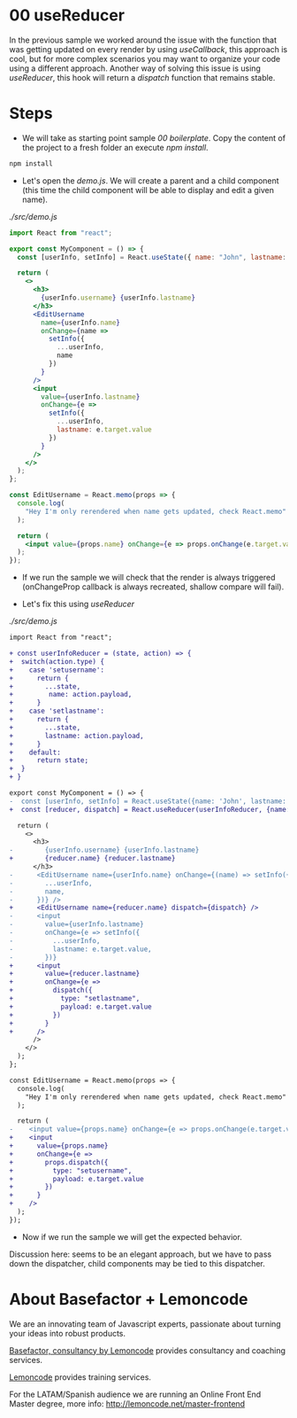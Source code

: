# 00 useReducer

In the previous sample we worked around the issue with the function
that was getting updated on every render by using _useCallback_, this
approach is cool, but for more complex scenarios you may want to organize
your code using a different approach. Another way of solving this issue
is using _useReducer_, this hook will return a _dispatch_
function that remains stable.

# Steps

- We will take as starting point sample _00 boilerplate_. Copy the content of the
  project to a fresh folder an execute _npm install_.

```bash
npm install
```

- Let's open the _demo.js_. We will create a parent and a child component
  (this time the child component will be able to display and edit a given name).

_./src/demo.js_

```jsx
import React from "react";

export const MyComponent = () => {
  const [userInfo, setInfo] = React.useState({ name: "John", lastname: "Doe" });

  return (
    <>
      <h3>
        {userInfo.username} {userInfo.lastname}
      </h3>
      <EditUsername
        name={userInfo.name}
        onChange={name =>
          setInfo({
            ...userInfo,
            name
          })
        }
      />
      <input
        value={userInfo.lastname}
        onChange={e =>
          setInfo({
            ...userInfo,
            lastname: e.target.value
          })
        }
      />
    </>
  );
};

const EditUsername = React.memo(props => {
  console.log(
    "Hey I'm only rerendered when name gets updated, check React.memo"
  );

  return (
    <input value={props.name} onChange={e => props.onChange(e.target.value)} />
  );
});
```

- If we run the sample we will check that the render is always triggered
  (onChangeProp callback is always recreated, shallow compare will fail).

- Let's fix this using _useReducer_

_./src/demo.js_

```diff
import React from "react";

+ const userInfoReducer = (state, action) => {
+  switch(action.type) {
+    case 'setusername':
+      return {
+        ...state,
+         name: action.payload,
+      }
+    case 'setlastname':
+      return {
+        ...state,
+        lastname: action.payload,
+      }
+    default:
+      return state;
+  }
+ }

export const MyComponent = () => {
-  const [userInfo, setInfo] = React.useState({name: 'John', lastname: 'Doe'});
+  const [reducer, dispatch] = React.useReducer(userInfoReducer, {name: 'John', lastname: 'Doe'});

  return (
    <>
      <h3>
-        {userInfo.username} {userInfo.lastname}
+        {reducer.name} {reducer.lastname}
      </h3>
-      <EditUsername name={userInfo.name} onChange={(name) => setInfo({
-        ...userInfo,
-        name,
-      })} />
+      <EditUsername name={reducer.name} dispatch={dispatch} />
-      <input
-        value={userInfo.lastname}
-        onChange={e => setInfo({
-          ...userInfo,
-          lastname: e.target.value,
-        })}
+      <input
+        value={reducer.lastname}
+        onChange={e =>
+          dispatch({
+            type: "setlastname",
+            payload: e.target.value
+          })
+        }
+      />
      />
    </>
  );
};

const EditUsername = React.memo(props => {
  console.log(
    "Hey I'm only rerendered when name gets updated, check React.memo"
  );

  return (
-    <input value={props.name} onChange={e => props.onChange(e.target.value)} />
+    <input
+      value={props.name}
+      onChange={e =>
+        props.dispatch({
+          type: "setusername",
+          payload: e.target.value
+        })
+      }
+    />
  );
});
```

- Now if we run the sample we will get the expected behavior.

Discussion here: seems to be an elegant approach, but we have to pass down the dispatcher,
child components may be tied to this dispatcher.

# About Basefactor + Lemoncode

We are an innovating team of Javascript experts, passionate about turning your ideas into robust products.

[Basefactor, consultancy by Lemoncode](http://www.basefactor.com) provides consultancy and coaching services.

[Lemoncode](http://lemoncode.net/services/en/#en-home) provides training services.

For the LATAM/Spanish audience we are running an Online Front End Master degree, more info: http://lemoncode.net/master-frontend

